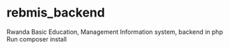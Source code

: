 # rebmis_backend
Rwanda Basic Education, Management Information system, backend in php
Run composer install
